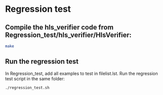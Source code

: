 # Regression test


## Compile the hls_verifier code from Regression_test/hls_verifier/HlsVerifier:

```bash
make
```

## Run the regression test

In Regression_test, add all examples to test in filelist.lst. Run the regression test script in the same folder: 

```bash
./regression_test.sh 
```


